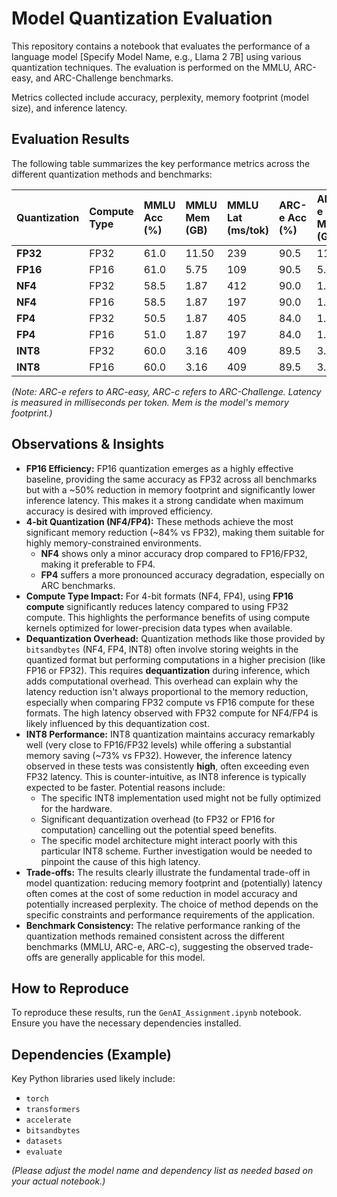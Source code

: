 
# Model Quantization Evaluation

This repository contains a notebook that evaluates the performance of a language model [Specify Model Name, e.g., Llama 2 7B] using various quantization techniques. The evaluation is performed on the MMLU, ARC-easy, and ARC-Challenge benchmarks.

Metrics collected include accuracy, perplexity, memory footprint (model size), and inference latency.

## Evaluation Results

The following table summarizes the key performance metrics across the different quantization methods and benchmarks:

| Quantization        | Compute Type | MMLU Acc (%) | MMLU Mem (GB) | MMLU Lat (ms/tok) | ARC-e Acc (%) | ARC-e Mem (GB) | ARC-e Lat (ms/tok) | ARC-c Acc (%) | ARC-c Mem (GB) | ARC-c Lat (ms/tok) |
| :------------------ | :----------- | :----------- | :------------ | :---------------- | :------------ | :------------- | :----------------- | :------------ | :------------- | :----------------- |
| **FP32**            | FP32         | 61.0         | 11.50         | 239               | 90.5          | 11.50          | 175                | 90.5          | 11.50          | 176                |
| **FP16**            | FP16         | 61.0         | 5.75          | 109               | 90.5          | 5.75           | 106                | 90.5          | 5.75           | 105                |
| **NF4**             | FP32         | 58.5         | 1.87          | 412               | 90.0          | 1.87           | 344                | 90.0          | 1.87           | 343                |
| **NF4**             | FP16         | 58.5         | 1.87          | 197               | 90.0          | 1.87           | 194                | 90.0          | 1.87           | 194                |
| **FP4**             | FP32         | 50.5         | 1.87          | 405               | 84.0          | 1.87           | 334                | 84.0          | 1.87           | 334                |
| **FP4**             | FP16         | 51.0         | 1.87          | 197               | 84.0          | 1.87           | 194                | 84.0          | 1.87           | 194                |
| **INT8**            | FP32         | 60.0         | 3.16          | 409               | 89.5          | 3.16           | 398                | 89.5          | 3.16           | 399                |
| **INT8**            | FP16         | 60.0         | 3.16          | 409               | 89.5          | 3.16           | 398                | 89.5          | 3.16           | 402                |

*(Note: ARC-e refers to ARC-easy, ARC-c refers to ARC-Challenge. Latency is measured in milliseconds per token. Mem is the model's memory footprint.)*

## Observations & Insights

*   **FP16 Efficiency:** FP16 quantization emerges as a highly effective baseline, providing the same accuracy as FP32 across all benchmarks but with a ~50% reduction in memory footprint and significantly lower inference latency. This makes it a strong candidate when maximum accuracy is desired with improved efficiency.
*   **4-bit Quantization (NF4/FP4):** These methods achieve the most significant memory reduction (~84% vs FP32), making them suitable for highly memory-constrained environments.
    *   **NF4** shows only a minor accuracy drop compared to FP16/FP32, making it preferable to FP4.
    *   **FP4** suffers a more pronounced accuracy degradation, especially on ARC benchmarks.
*   **Compute Type Impact:** For 4-bit formats (NF4, FP4), using **FP16 compute** significantly reduces latency compared to using FP32 compute. This highlights the performance benefits of using compute kernels optimized for lower-precision data types when available.
*   **Dequantization Overhead:** Quantization methods like those provided by `bitsandbytes` (NF4, FP4, INT8) often involve storing weights in the quantized format but performing computations in a higher precision (like FP16 or FP32). This requires **dequantization** during inference, which adds computational overhead. This overhead can explain why the latency reduction isn't always proportional to the memory reduction, especially when comparing FP32 compute vs FP16 compute for these formats. The high latency observed with FP32 compute for NF4/FP4 is likely influenced by this dequantization cost.
*   **INT8 Performance:** INT8 quantization maintains accuracy remarkably well (very close to FP16/FP32 levels) while offering a substantial memory saving (~73% vs FP32). However, the inference latency observed in these tests was consistently **high**, often exceeding even FP32 latency. This is counter-intuitive, as INT8 inference is typically expected to be faster. Potential reasons include:
    *   The specific INT8 implementation used might not be fully optimized for the hardware.
    *   Significant dequantization overhead (to FP32 or FP16 for computation) cancelling out the potential speed benefits.
    *   The specific model architecture might interact poorly with this particular INT8 scheme. Further investigation would be needed to pinpoint the cause of this high latency.
*   **Trade-offs:** The results clearly illustrate the fundamental trade-off in model quantization: reducing memory footprint and (potentially) latency often comes at the cost of some reduction in model accuracy and potentially increased perplexity. The choice of method depends on the specific constraints and performance requirements of the application.
*   **Benchmark Consistency:** The relative performance ranking of the quantization methods remained consistent across the different benchmarks (MMLU, ARC-e, ARC-c), suggesting the observed trade-offs are generally applicable for this model.

## How to Reproduce

To reproduce these results, run the `GenAI_Assignment.ipynb` notebook. Ensure you have the necessary dependencies installed.

## Dependencies (Example)

Key Python libraries used likely include:
*   `torch`
*   `transformers`
*   `accelerate`
*   `bitsandbytes`
*   `datasets`
*   `evaluate`

*(Please adjust the model name and dependency list as needed based on your actual notebook.)*
